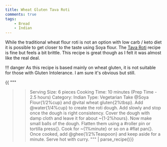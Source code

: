 ```yaml
---
title: Wheat Gluten Tava Roti
comments: true
tags:
    - Bread
    - Indian
---
```


While the traditional wheat flour roti is not an option with low carb / keto diet it is possible to get closer to the taste using Soya flour. The [Tava Roti](recipe_1_tava_roti.md) recipe is fine but feels a bit brittle. This recipe is great though as I felt it was almost like the real deal.

!!! danger
    As this recipe is based mainly on wheat gluten, it is not suitable for those with Gluten Intolerance. I am sure it's obvious but still.

{{
"""
>> Serving Size: 6 pieces
>> Cooking Time: 10 minutes (Prep Time - 2.5 hours)
>> Category: Indian
>> Type: Vegetarian
Take  @Soya Flour{1/2%cup} and @vital wheat gluten{2%tbsp}. 
Add @water{1/4%cup} to create the roti dough. Add slowly and stop once the dough is right consistency.
Cover the dough with damp cloth and leave it for about ~{1-2%hours}. 
Now make small balls of the dough.
Flatten them using a #roller pin or tortilla press{}.
Cook for ~{1%minute} or so on a #flat pan{}. 
Once cooked, add @ghee{1/2%Teaspoon} and keep aside for a minute.
Serve hot with curry.
""" | parse_recipe()}}
